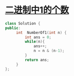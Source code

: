 # [二进制中1的个数](https://www.nowcoder.com/practice/8ee967e43c2c4ec193b040ea7fbb10b8?tpId=13&tqId=11164&tPage=1&rp=1&ru=%2Fta%2Fcoding-interviews&qru=%2Fta%2Fcoding-interviews%2Fquestion-ranking)

```C++
class Solution {
public:
     int  NumberOf1(int n) {
         int ans = 0;
         while(n){
             ans++;
             n = n & (n-1);
         }
         return ans;
     }
};
```

